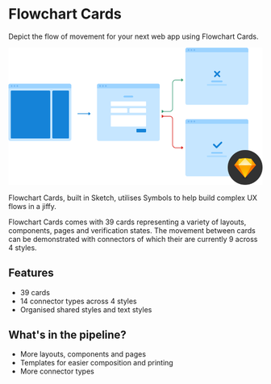 # Flowchart Cards

Depict the flow of movement for your next web app using Flowchart Cards.

![Flowchart Cards examples](images/preview.png)

Flowchart Cards, built in Sketch, utilises Symbols to help build complex UX flows in a jiffy.

Flowchart Cards comes with 39 cards representing a variety of layouts, components, pages and verification states. The movement between cards can be demonstrated with connectors of which their are currently 9 across 4 styles.

## Features

- 39 cards
- 14 connector types across 4 styles
- Organised shared styles and text styles

## What's in the pipeline?

- More layouts, components and pages
- Templates for easier composition and printing
- More connector types

